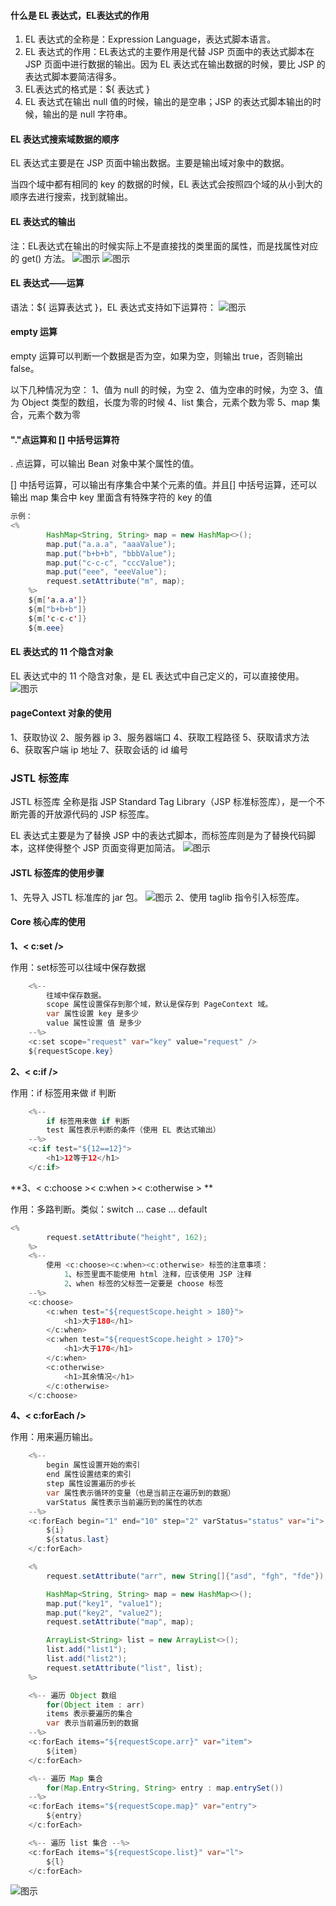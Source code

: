 

#### 什么是 EL 表达式，EL表达式的作用
1. EL 表达式的全称是：Expression Language，表达式脚本语言。
2. EL 表达式的作用：EL表达式的主要作用是代替 JSP 页面中的表达式脚本在 JSP 页面中进行数据的输出。因为 EL 表达式在输出数据的时候，要比 JSP 的表达式脚本要简洁得多。
3. EL表达式的格式是：${ 表达式 }
4. EL 表达式在输出 null 值的时候，输出的是空串；JSP 的表达式脚本输出的时候，输出的是 null 字符串。
#### EL 表达式搜索域数据的顺序
EL 表达式主要是在 JSP 页面中输出数据。主要是输出域对象中的数据。

当四个域中都有相同的 key 的数据的时候，EL 表达式会按照四个域的从小到大的顺序去进行搜索，找到就输出。
#### EL 表达式的输出
注：EL表达式在输出的时候实际上不是直接找的类里面的属性，而是找属性对应的 get() 方法。
![图示](https://img-blog.csdnimg.cn/20210528152306732.png)
![图示](https://img-blog.csdnimg.cn/20210528151745692.png?x-oss-process=image/watermark,type_ZmFuZ3poZW5naGVpdGk,shadow_10,text_aHR0cHM6Ly9ibG9nLmNzZG4ubmV0L3dlaXhpbl80NjQ5NzUwMw==,size_16,color_FFFFFF,t_70)
#### EL 表达式——运算
语法：${ 运算表达式 }，EL 表达式支持如下运算符：
![图示](https://img-blog.csdnimg.cn/20210528154220785.png?x-oss-process=image/watermark,type_ZmFuZ3poZW5naGVpdGk,shadow_10,text_aHR0cHM6Ly9ibG9nLmNzZG4ubmV0L3dlaXhpbl80NjQ5NzUwMw==,size_16,color_FFFFFF,t_70)
#### empty 运算
empty 运算可以判断一个数据是否为空，如果为空，则输出 true，否则输出 false。

以下几种情况为空：
1、值为 null 的时候，为空
2、值为空串的时候，为空
3、值为 Object 类型的数组，长度为零的时候
4、list 集合，元素个数为零
5、map 集合，元素个数为零
#### "."点运算和 [] 中括号运算符
. 点运算，可以输出 Bean 对象中某个属性的值。

[] 中括号运算，可以输出有序集合中某个元素的值。并且[] 中括号运算，还可以输出 map 集合中 key 里面含有特殊字符的 key 的值
```java
示例：
<%
        HashMap<String, String> map = new HashMap<>();
        map.put("a.a.a", "aaaValue");
        map.put("b+b+b", "bbbValue");
        map.put("c-c-c", "cccValue");
        map.put("eee", "eeeValue");
        request.setAttribute("m", map);
    %>
    ${m['a.a.a']}
    ${m["b+b+b"]}
    ${m['c-c-c']}
    ${m.eee}
```
#### EL 表达式的 11 个隐含对象
EL 表达式中的 11 个隐含对象，是 EL 表达式中自己定义的，可以直接使用。
![图示](https://img-blog.csdnimg.cn/20210529083406101.png?x-oss-process=image/watermark,type_ZmFuZ3poZW5naGVpdGk,shadow_10,text_aHR0cHM6Ly9ibG9nLmNzZG4ubmV0L3dlaXhpbl80NjQ5NzUwMw==,size_16,color_FFFFFF,t_70)
#### pageContext 对象的使用
1、获取协议
2、服务器 ip
3、服务器端口
4、获取工程路径
5、获取请求方法
6、获取客户端 ip 地址
7、获取会话的 id 编号
### JSTL 标签库
JSTL 标签库 全称是指 JSP Standard Tag Library（JSP 标准标签库），是一个不断完善的开放源代码的 JSP 标签库。

EL 表达式主要是为了替换 JSP 中的表达式脚本，而标签库则是为了替换代码脚本，这样使得整个 JSP 页面变得更加简洁。
![图示](https://img-blog.csdnimg.cn/20210529092706389.png?x-oss-process=image/watermark,type_ZmFuZ3poZW5naGVpdGk,shadow_10,text_aHR0cHM6Ly9ibG9nLmNzZG4ubmV0L3dlaXhpbl80NjQ5NzUwMw==,size_16,color_FFFFFF,t_70)
#### JSTL 标签库的使用步骤
1、先导入 JSTL 标准库的 jar 包。
![图示](https://img-blog.csdnimg.cn/20210529093631178.png)
2、使用 taglib 指令引入标签库。
#### Core 核心库的使用
**1、< c:set />**

作用：set标签可以往域中保存数据
```java
    <%--
        往域中保存数据。
        scope 属性设置保存到那个域，默认是保存到 PageContext 域。
        var 属性设置 key 是多少
        value 属性设置 值 是多少
    --%>
    <c:set scope="request" var="key" value="request" />
    ${requestScope.key}
```
**2、< c:if />**

作用：if 标签用来做 if 判断
```java
    <%--
        if 标签用来做 if 判断
        test 属性表示判断的条件（使用 EL 表达式输出）
    --%>
    <c:if test="${12==12}">
        <h1>12等于12</h1>
    </c:if>
```
**3、< c:choose >< c:when >< c:otherwise > **

作用：多路判断。类似：switch ... case ... default
```java
<%
        request.setAttribute("height", 162);
    %>
    <%--
        使用 <c:choose><c:when><c:otherwise> 标签的注意事项：
            1、标签里面不能使用 html 注释，应该使用 JSP 注释
            2、when 标签的父标签一定要是 choose 标签
    --%>
    <c:choose>
        <c:when test="${requestScope.height > 180}">
            <h1>大于180</h1>
        </c:when>
        <c:when test="${requestScope.height > 170}">
            <h1>大于170</h1>
        </c:when>
        <c:otherwise>
            <h1>其余情况</h1>
        </c:otherwise>
    </c:choose>
```
**4、< c:forEach />**

作用：用来遍历输出。
```java
    <%--
        begin 属性设置开始的索引
        end 属性设置结束的索引
        step 属性设置遍历的步长
        var 属性表示循环的变量（也是当前正在遍历到的数据）
        varStatus 属性表示当前遍历到的属性的状态
    --%>
    <c:forEach begin="1" end="10" step="2" varStatus="status" var="i">
        ${i}
        ${status.last}
    </c:forEach>

    <%
        request.setAttribute("arr", new String[]{"asd", "fgh", "fde"});

        HashMap<String, String> map = new HashMap<>();
        map.put("key1", "value1");
        map.put("key2", "value2");
        request.setAttribute("map", map);

        ArrayList<String> list = new ArrayList<>();
        list.add("list1");
        list.add("list2");
        request.setAttribute("list", list);
    %>

    <%-- 遍历 Object 数组
        for(Object item : arr)
        items 表示要遍历的集合
        var 表示当前遍历到的数据
    --%>
    <c:forEach items="${requestScope.arr}" var="item">
        ${item}
    </c:forEach>

    <%-- 遍历 Map 集合
        for(Map.Entry<String, String> entry : map.entrySet())
    --%>
    <c:forEach items="${requestScope.map}" var="entry">
        ${entry}
    </c:forEach>

    <%-- 遍历 list 集合 --%>
    <c:forEach items="${requestScope.list}" var="l">
        ${l}
    </c:forEach>
```
![图示](https://img-blog.csdnimg.cn/20210529123050292.png?x-oss-process=image/watermark,type_ZmFuZ3poZW5naGVpdGk,shadow_10,text_aHR0cHM6Ly9ibG9nLmNzZG4ubmV0L3dlaXhpbl80NjQ5NzUwMw==,size_16,color_FFFFFF,t_70)